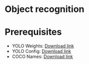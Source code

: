 # Object recognition

# Prerequisites
- YOLO Weights: [Download link](https://github.com/patrick013/Object-Detection---Yolov3/blob/master/model/yolov3.weights)
- YOLO Config: [Download link](https://github.com/cvjena/darknet/blob/master/cfg/yolo.cfg)
- COCO Names: [Download link](https://github.com/pjreddie/darknet/blob/master/data/coco.names)